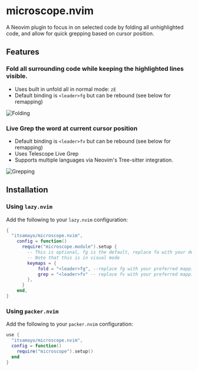 # microscope.nvim

A Neovim plugin to focus in on selected code by folding all unhighlighted code, and allow for quick grepping based on cursor position.

## Features

### Fold all surrounding code while keeping the highlighted lines visible.
  - Uses built in unfold all in normal mode: `zE`
  - Default binding is `<leader>fg` but can be rebound (see below for remapping)

![Folding](https://media0.giphy.com/media/v1.Y2lkPTc5MGI3NjExeWtodmNwZmdwazBzMzUxejRoenJzZzZlbHVxa3FkZDR5aWFxanBrbiZlcD12MV9pbnRlcm5hbF9naWZfYnlfaWQmY3Q9Zw/d2SrFLxqNGla8Oj4Jz/giphy.gif)

### Live Grep the word at current cursor position
  - Default binding is `<leader>fv` but can be rebound (see below for remapping)
  - Uses Telescope Live Grep
- Supports multiple languages via Neovim's Tree-sitter integration.

![Grepping](https://media1.giphy.com/media/v1.Y2lkPTc5MGI3NjExNWh4aTI1cDQ4cDVmYzFranVnODVyaWp1bzg1a29janR4MnR1NnAxcSZlcD12MV9pbnRlcm5hbF9naWZfYnlfaWQmY3Q9Zw/KVX2Ik198vd35ZASXD/giphy.gif)

## Installation

### Using `lazy.nvim`

Add the following to your `lazy.nvim` configuration:

```lua
{
  "itsamayo/microscope.nvim",
    config = function()
      require("microscope.module").setup {
        -- This is optional, fg is the default, replace fa with your desired binding
        -- Note that this is in visual mode
        keymaps = {
            fold = "<leader>fg", --replace fg with your preferred mapping
            grep = "<leader>fv" -- replace fv with your preferred mapping
        },
      }
    end,
}
```

### Using `packer.nvim`

Add the following to your `packer.nvim` configuration:

```lua
use {
  "itsamayo/microscope.nvim",
  config = function()
    require("microscope").setup()
  end
}

```
